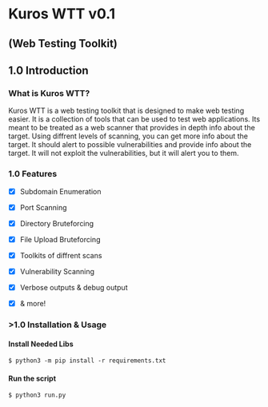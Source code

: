 # Kuros WTT v0.1
## (Web Testing Toolkit)

## 1.0 Introduction
### What is Kuros WTT?
Kuros WTT is a web testing toolkit that is designed to make web testing easier. It is a collection of tools that can be used to test web applications.
Its meant to be treated as a web scanner that provides in depth info about the target. Using diffrent levels of scanning, you can get more info about the 
target. It should alert to possible vulnerabilities and provide info about the target. It will not exploit the vulnerabilities, but it will alert you to 
them. 


### 1.0 Features	
- [x] Subdomain Enumeration
- [x] Port Scanning
- [x] Directory Bruteforcing
- [x] File Upload Bruteforcing
- [x] Toolkits of diffrent scans
- [x] Vulnerability Scanning
- [x] Verbose outputs & debug output
- [x] & more!


### >1.0 Installation & Usage
#### Install Needed Libs
```$ python3 -m pip install -r requirements.txt```

#### Run the script
```$ python3 run.py```